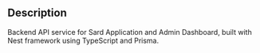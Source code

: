 ## Description

Backend API service for Sard Application and Admin Dashboard, built with Nest framework using TypeScript and Prisma.
